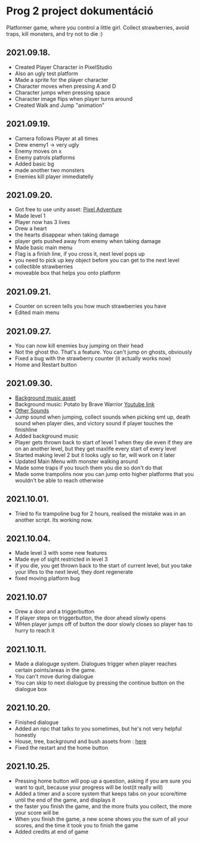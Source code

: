 Prog 2 project dokumentáció
=============

Platformer game, where you control a little girl. Collect strawberries, avoid traps, kill monsters, and try not to die :)

2021.09.18.
----------

* Created Player Character in PixelStudio
* Also an ugly test platform 
* Made a sprite for the player character
* Character moves when pressing A and D
* Character jumps when pressing space
* Character image flips when player turns around
* Created Walk and Jump "animation"

2021.09.19.
----------

* Camera follows Player at all times
* Drew enemy1 -> very ugly
* Enemy moves on x
* Enemy patrols platforms
* Added basic bg
* made another two monsters
* Enemies kill player immediatelly

2021.09.20.
----------

* Got free to use unity asset: [Pixel Adventure](https://assetstore.unity.com/packages/2d/characters/pixel-adventure-1-155360)
* Made level 1
* Player now has 3 lives
* Drew a heart
* the hearts disappear when taking damage
* player gets pushed away from enemy when taking damage
* Made basic main menu
* Flag is a finish line, if you cross it, next level pops up
* you need to pick up key object before you can get to the next level
* collectible strawberries
* moveable box that helps you onto platform

2021.09.21.
----------

* Counter on screen tells you how much strawberries you have
* Edited main menu

2021.09.27.
---------

* You can now kill enemies buy jumping on their head
* Not the ghost tho. That's a feature. You can't jump on ghosts, obviously
* Fixed a bug with the strawberry counter (it actually works now)
* Home and Restart button
  
2021.09.30.
----------

* [Background music asset](https://assetstore.unity.com/packages/audio/music/free-music-tracks-for-games-156413)
* Background music: Potato by Brave Warrior [Youtube link](https://www.youtube.com/watch?v=-rAHaAmSGpM&t=3s)
* [Other Sounds](https://assetstore.unity.com/packages/audio/sound-fx/free-casual-game-sfx-pack-54116)
* Jump sound when jumping, collect sounds when picking smt up, death sound when player dies, and victory sound if player touches the finishline
* Added background music
* Player gets thrown back to start of level 1 when they die even if they are on an another level, but they get maxlife every start of every level
* Started making level 2 but it looks ugly so far, will work on it later
* Updated Main Menu with monster walking around
* Made some traps if you touch them you die so don't do that
* Made some trampolins now you can jump onto higher platforms that you wouldn't be able to reach otherwise

2021.10.01.
----------
* Tried to fix trampoline bug for 2 hours, realised the mistake was in an another script. Its working now.

2021.10.04.
----------
* Made level 3 with some new features
* Made eye of sight restricted in level 3
* if you die, you get thrown back to the start of current level, but you take your lifes to the next level, they dont regenerate
* fixed moving platform bug

2021.10.07
---------
* Drew a door and a triggerbutton
* If player steps on triggerbutton, the door ahead slowly opens
* WHen player jumps off of button the door slowly closes so player has to hurry to reach it

2021.10.11.
------------
* Made a dialoguge system. Dialogues trigger when player reaches certain points/areas in the game.
* You can't move during dialogue
* You can skip to next dialogue by pressing the continue button on the dialogue box
  
2021.10.20.
-----------
* Finished dialogue
* Added an npc that talks to you sometimes, but he's not very helpful honestly
* House, tree, background and bush assets from : [here](https://assetstore.unity.com/packages/2d/characters/sunny-land-103349)
* Fixed the restart and the home button

2021.10.25.
----------
* Pressing home button will pop up a question, asking if you are sure you want to quit, because your progress will be lost(it really will)
* Added a timer and a score system that keeps tabs on your score/time until the end of the game, and displays it
* the faster you finish the game, and the more fruits you collect, the more your score will be
* When you finish the game, a new scene shows you the sum of all your scores, and the time it took you to finish the game
* Added credits at end of game
